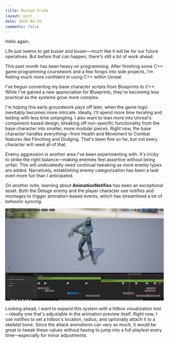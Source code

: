 ```yaml
---
title: Rusted Pride
layout: post
date: 2025-04-29
comments: false
---
```

Hello again.

Life just seems to get busier and busier—much like it will be for our future operatives. But before that can happen, there's still a lot of work ahead.

This past month has been heavy on programming. After finishing some C++ game programming coursework and a few forays into side projects, I'm feeling much more confident in using C++ within Unreal.

I've begun converting my base character scripts from Blueprints to C++. While I've gained a new appreciation for Blueprints, they're becoming less practical as the systems grow more complex.

I'm hoping this early groundwork pays off later, when the game logic inevitably becomes more intricate. Ideally, I'll spend more time iterating and testing with less time untangling. I also want to lean more into Unreal's component-based design, breaking off non-specific functionality from the base character into smaller, more modular pieces. Right now, the base character handles everything—from Health and Movement to Combat features like Flinching and Dodging. That's been fine so far, but not every character will need all of that.

Enemy aggression is another area I've been experimenting with. It's tricky to strike the right balance—making enemies feel assertive without being unfair. This will undoubtedly need continual tweaking as more enemy types are added. Narratively, establishing enemy categorization has been a task even more fun than I anticipated.

On another note, learning about **AnimationNotifies** has been an exceptional asset. Both the Deluge enemy and the player character use notifies and montages to trigger animation-based events, which has streamlined a lot of behavior syncing.

![Attack Montages on Animation Graph](/assets/images/deluge_attack_montage_an.png)

Looking ahead, I want to expand this system with a hitbox visualization tool—ideally one that's adjustable in the animation preview itself. Right now, I use notifies to set a hitbox's location, radius, and optionally attach it to a skeletal bone. Since the attack animations can vary so much, it would be great to tweak these values without having to jump into a full playtest every time—especially for minor adjustments.
